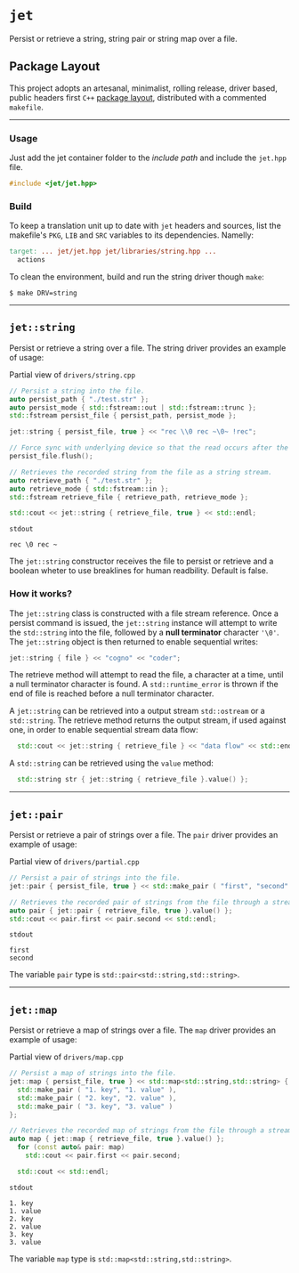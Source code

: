
# `jet`
Persist or retrieve a string, string pair or string map over a file.

## Package Layout
This project adopts an artesanal, minimalist, rolling release, driver based, public headers first `C++` [package layout](), distributed with a commented `makefile`.

---

### Usage
Just add the jet container folder to the *include path* and include the `jet.hpp` file.
```C++
#include <jet/jet.hpp>
```

### Build
To keep a translation unit up to date with `jet` headers and sources, list the makefile's `PKG`, `LIB` and `SRC` variables to its dependencies. Namelly:
```makefile
target: ... jet/jet.hpp jet/libraries/string.hpp ...
  actions
```

To clean the environment, build and run the string driver though `make`:
```shell
$ make DRV=string
```

---

## `jet::string`
Persist or retrieve a string over a file. The string driver provides an example of usage:

Partial view of `drivers/string.cpp`
```C++
// Persist a string into the file.
auto persist_path { "./test.str" };
auto persist_mode { std::fstream::out | std::fstream::trunc };
std::fstream persist_file { persist_path, persist_mode };

jet::string { persist_file, true } << "rec \\0 rec ~\0~ !rec";

// Force sync with underlying device so that the read occurs after the write.
persist_file.flush();

// Retrieves the recorded string from the file as a string stream.
auto retrieve_path { "./test.str" };
auto retrieve_mode { std::fstream::in };
std::fstream retrieve_file { retrieve_path, retrieve_mode };

std::cout << jet::string { retrieve_file, true } << std::endl;
```

`stdout`
```
rec \0 rec ~
```

The `jet::string` constructor receives the file to persist or retrieve and a boolean wheter to use breaklines for human readbility. Default is false.

### How it works?
The `jet::string` class is constructed with a file stream reference. Once a persist command is issued, the `jet::string` instance will attempt to write the `std::string` into the file, followed by a **null terminator** character `'\0'`. The `jet::string` object is then returned to enable sequential writes:

```C++
jet::string { file } << "cogno" << "coder";
```

The retrieve method will attempt to read the file, a character at a time, until a null terminator character is found. A `std::runtime_error` is thrown if the end of file is reached before a null terminator character.

A `jet::string` can be retrieved into a output stream `std::ostream` or a `std::string`. The retrieve method returns the output stream, if used against one, in order to enable sequential stream data flow:

```C++
  std::cout << jet::string { retrieve_file } << "data flow" << std::endl;
```

A `std::string` can be retrieved using the `value` method:
```C++
  std::string str { jet::string { retrieve_file }.value() };
```

---

## `jet::pair`
Persist or retrieve a pair of strings over a file. The `pair` driver provides an example of usage:

Partial view of `drivers/partial.cpp`
```C++
// Persist a pair of strings into the file.
jet::pair { persist_file, true } << std::make_pair ( "first", "second" );

// Retrieves the recorded pair of strings from the file through a stream.
auto pair { jet::pair { retrieve_file, true }.value() };
std::cout << pair.first << pair.second << std::endl;
```

`stdout`
```
first
second
```

The variable `pair` type is `std::pair<std::string,std::string>`.

---

## `jet::map`
Persist or retrieve a map of strings over a file. The `map` driver provides an example of usage:

Partial view of `drivers/map.cpp`
```C++
// Persist a map of strings into the file.
jet::map { persist_file, true } << std::map<std::string,std::string> { 
  std::make_pair ( "1. key", "1. value" ),
  std::make_pair ( "2. key", "2. value" ),
  std::make_pair ( "3. key", "3. value" ) 
};

// Retrieves the recorded map of strings from the file through a stream.
auto map { jet::map { retrieve_file, true }.value() };
  for (const auto& pair: map)
    std::cout << pair.first << pair.second;

  std::cout << std::endl;
```

`stdout`
```
1. key
1. value
2. key
2. value
3. key
3. value
```

The variable `map` type is `std::map<std::string,std::string>`.
